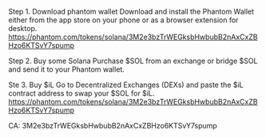 Step 1. Download phantom wallet
Download and install the Phantom Wallet either from the app store on your phone or as a browser extension for desktop.
https://phantom.com/tokens/solana/3M2e3bzTrWEGksbHwbubB2nAxCxZBHzo6KTSvY7spump

Step 2. Buy some Solana
Purchase $SOL from an exchange or bridge $SOL and send it to your Phantom wallet.

Ste 3. Buy $iL
Go to Decentralized Exchanges (DEXs) and paste the $iL contract address to swap your $SOL for $iL.
https://phantom.com/tokens/solana/3M2e3bzTrWEGksbHwbubB2nAxCxZBHzo6KTSvY7spump

CA: 3M2e3bzTrWEGksbHwbubB2nAxCxZBHzo6KTSvY7spump
